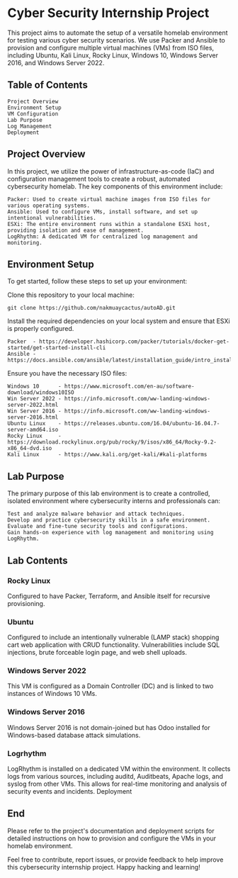 # Cyber Security Internship Project

This project aims to automate the setup of a versatile homelab environment for testing various cyber security scenarios. We use Packer and Ansible to provision and configure multiple virtual machines (VMs) from ISO files, including Ubuntu, Kali Linux, Rocky Linux, Windows 10, Windows Server 2016, and Windows Server 2022.

## Table of Contents

    Project Overview
    Environment Setup
    VM Configuration
    Lab Purpose
    Log Management
    Deployment

## Project Overview

In this project, we utilize the power of infrastructure-as-code (IaC) and configuration management tools to create a robust, automated cybersecurity homelab. The key components of this environment include:

    Packer: Used to create virtual machine images from ISO files for various operating systems.
    Ansible: Used to configure VMs, install software, and set up intentional vulnerabilities.
    ESXi: The entire environment runs within a standalone ESXi host, providing isolation and ease of management.
    LogRhythm: A dedicated VM for centralized log management and monitoring.

## Environment Setup

To get started, follow these steps to set up your environment:

Clone this repository to your local machine:

    git clone https://github.com/nakmuaycactus/autoAD.git

Install the required dependencies on your local system and ensure that ESXi is properly configured.

    Packer  - https://developer.hashicorp.com/packer/tutorials/docker-get-started/get-started-install-cli
    Ansible - https://docs.ansible.com/ansible/latest/installation_guide/intro_installation.html
    
Ensure you have the necessary ISO files:

    Windows 10      - https://www.microsoft.com/en-au/software-download/windows10ISO
    Win Server 2022 - https://info.microsoft.com/ww-landing-windows-server-2022.html
    Win Server 2016 - https://info.microsoft.com/ww-landing-windows-server-2016.html
    Ubuntu Linux    - https://releases.ubuntu.com/16.04/ubuntu-16.04.7-server-amd64.iso
    Rocky Linux     - https://download.rockylinux.org/pub/rocky/9/isos/x86_64/Rocky-9.2-x86_64-dvd.iso 
    Kali Linux      - https://www.kali.org/get-kali/#kali-platforms

## Lab Purpose

The primary purpose of this lab environment is to create a controlled, isolated environment where cybersecurity interns and professionals can:

    Test and analyze malware behavior and attack techniques.
    Develop and practice cybersecurity skills in a safe environment.
    Evaluate and fine-tune security tools and configurations.
    Gain hands-on experience with log management and monitoring using LogRhythm.

## Lab Contents
### Rocky Linux
Configured to have Packer, Terraform, and Ansible itself for recursive provisioning.

### Ubuntu
Configured to include an intentionally vulnerable (LAMP stack) shopping cart web application with CRUD functionality. Vulnerabilities include SQL injections, brute forceable login page, and web shell uploads.

### Windows Server 2022

This VM is configured as a Domain Controller (DC) and is linked to two instances of Windows 10 VMs.

### Windows Server 2016

Windows Server 2016 is not domain-joined but has Odoo installed for Windows-based database attack simulations.

### Logrhythm

LogRhythm is installed on a dedicated VM within the environment. It collects logs from various sources, including auditd, Auditbeats, Apache logs, and syslog from other VMs. This allows for real-time monitoring and analysis of security events and incidents.
Deployment

## End

Please refer to the project's documentation and deployment scripts for detailed instructions on how to provision and configure the VMs in your homelab environment.

Feel free to contribute, report issues, or provide feedback to help improve this cybersecurity internship project. Happy hacking and learning!
